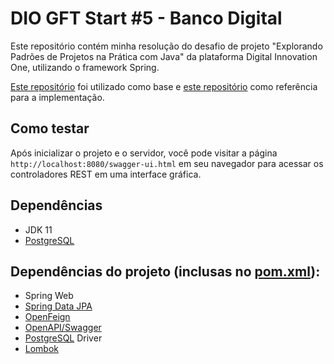 # DIO GFT Start #5 - Banco Digital

Este repositório contém minha resolução do desafio de projeto "Explorando Padrões de Projetos na Prática com Java" da plataforma Digital Innovation One, utilizando o framework Spring.

[Este repositório](https://github.com/BrandonLogandi/DIO-GFTJava5-bancodigital) foi utilizado como base e [este repositório](https://github.com/digitalinnovationone/lab-padroes-projeto-spring) como referência para a implementação.

## Como testar
Após inicializar o projeto e o servidor, você pode visitar a página ``http://localhost:8080/swagger-ui.html`` em seu navegador para acessar os controladores REST em uma interface gráfica.

## Dependências
- JDK 11
- [PostgreSQL](https://www.postgresql.org/)

## Dependências do projeto (inclusas no [pom.xml](https://github.com/BrandonLogandi/DIO-GFTJava5-bancodigital-REST/blob/master/pom.xml)):
- Spring Web
- [Spring Data JPA](https://spring.io/projects/spring-data-jpa)
- [OpenFeign](https://spring.io/projects/spring-cloud-openfeign)
- [OpenAPI/Swagger](https://swagger.io/)
- [PostgreSQL](https://www.postgresql.org/) Driver
- [Lombok](https://projectlombok.org)

